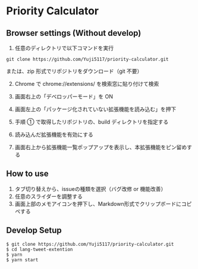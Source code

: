 # Priority Calculator

## Browser settings (Without develop)

1. 任意のディレクトリで以下コマンドを実行

```
git clone https://github.com/Yuji5117/priority-calculator.git

```

または、zip 形式でリポジトリをダウンロード（git 不要）

2. Chrome で chrome://extensions/ を検索窓に貼り付けて検索

3. 画面右上の「デベロッパーモード」を ON

4. 画面左上の「パッケージ化されていない拡張機能を読み込む」を押下

5. 手順 ① で取得したリポジトリの、build ディレクトリを指定する

6. 読み込んだ拡張機能を有効にする

7. 画面右上から拡張機能一覧ポップアップを表示し、本拡張機能をピン留めする



## How to use

1. タブ切り替えから、issueの種類を選択（バグ改修 or 機能改善）
2. 任意のスライダーを調整する
3. 画面上部のメモアイコンを押下し、Markdown形式でクリップボードにコピペする


## Develop Setup

```
$ git clone https://github.com/Yuji5117/priority-calculator.git
$ cd lang-tweet-extention
$ yarn
$ yarn start
```

